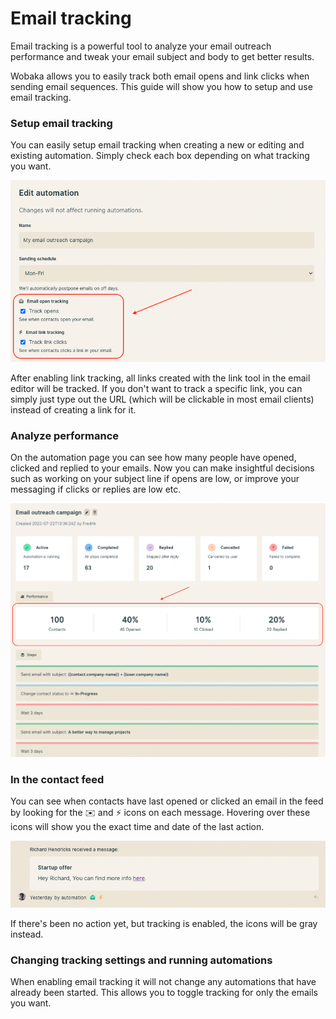 # Email tracking

Email tracking is a powerful tool to analyze your email outreach performance and tweak your email subject and body to get better results.

Wobaka allows you to easily track both email opens and link clicks when sending email sequences. This guide will show you how to setup and use email tracking.

### Setup email tracking

You can easily setup email tracking when creating a new or editing and existing automation. Simply check each box depending on what tracking you want.

![Email tracking settings](<../.gitbook/assets/Screen Shot 2022-08-18 at 10.13.06.png>)

After enabling link tracking, all links created with the link tool in the email editor will be tracked. If you don't want to track a specific link, you can simply just type out the URL (which will be clickable in most email clients) instead of creating a link for it.

### Analyze performance

On the automation page you can see how many people have opened, clicked and replied to your emails. Now you can make insightful decisions such as working on your subject line if opens are low, or improve your messaging if clicks or replies are low etc.

![Email tracking analytics](<../.gitbook/assets/Screen Shot 2022-08-18 at 10.19.04.png>)

### In the contact feed

You can see when contacts have last opened or clicked an email in the feed by looking for the ✉️ and ⚡️ icons on each message. Hovering over these icons will show you the exact time and date of the last action.

![Tracking indicator in contact feed](<../.gitbook/assets/Screen Shot 2022-08-18 at 10.27.43.png>)

If there's been no action yet, but tracking is enabled, the icons will be gray instead.

### Changing tracking settings and running automations

When enabling email tracking it will not change any automations that have already been started. This allows you to toggle tracking for only the emails you want.
